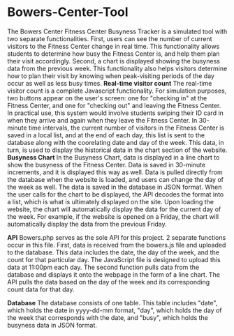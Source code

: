 # Bowers-Center-Tool

The Bowers Center Fitness Center Busyness Tracker is a simulated tool with two separate functionalities. First, users can see the number of current visitors to the Fitness Center change in real time. This functionality allows students to determine how busy the Fitness Center is, and help them plan their visit accordingly. Second, a chart is displayed showing the busyness data from the previous week. This functionality also helps visitors determine how to plan their visit by knowing when peak-visiting periods of the day occur as well as less busy times.
**Real-time visitor count**
The real-time visitor count is a complete Javascript functionality. For simulation purposes, two buttons appear on the user's screen: one for "checking in" at the Fitness Center, and one for "checking out" and leaving the Fitness Center. In practical use, this system would involve students swiping their ID card in when they arrive and again when they leave the Fitness Center. In 30-minute time intervals, the current number of visitors in the Fitness Center is saved in a local list, and at the end of each day, this list is sent to the database along with the coorelating date and day of the week. This data, in turn, is used to display the historical data in the chart section of the website.
**Busyness Chart**
In the Busyness Chart, data is displayed in a line chart to show the busyness of the Fitness Center. Data is saved in 30-minute increments, and it is displayed this way as well. Data is pulled directly from the database when the website is loaded, and users can change the day of the week as well. The data is saved in the database in JSON format. When the user calls for the chart to be displayed, the API decodes the format into a list, which is what is ultimately displayed on the site. Upon loading the website, the chart will automatically display the data for the current day of the week. For example, if the website is opened on a Friday, the chart will automatically display the data from the previous Friday.

**API**
Bowers.php serves as the sole API for this project. 2 separate functions occur in this file. First, data is received from the bowers.js file and uploaded to the database. This data includes the date, the day of the week, and the count for that particular day. The JavaScript file is designed to upload this data at 11:00pm each day. The second function pulls data from the database and displays it onto the webpage in the form of a line chart. The API pulls the data based on the day of the week and its corresponding count data for that day.

**Database**
The database consists of one table. This table includes "date", which holds the date in yyyy-dd-mm format, "day", which holds the day of the week that corresponds with the date, and "busy", which holds the busyness data in JSON format.
